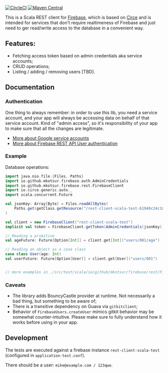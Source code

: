 [![CircleCI](https://circleci.com/gh/mkotsur/firebase-client-scala.svg?style=svg)](https://circleci.com/gh/mkotsur/firebase-client-scala)
[![Maven Central](https://maven-badges.herokuapp.com/maven-central/io.github.mkotsur/firebase-client-scala_2.12/badge.svg)](http://search.maven.org/#search%7Cga%7C1%7Cg%3A%22io.github.mkotsur%22)

This is a Scala REST client for [Firebase](https://www.firebase.com/), which is based on [Circe](https://github.com/circe/circe) and is intended for services that don't require realtimeness of Firebase and just need to ger read/write access to the database in a convenient way.

## Features:
* Fetching access token based on admin credentials aka service accounts;
* CRUD operations;
* Listing / adding / removing users [TBD].

## Documentation

### Authentication

One thing to always remember: in order to use this lib, you need a service account, and your app will always be accessing data on behalf of that service account. Kind of "admin access", so it's responsibility of your app to make sure that all the changes are legitimate.
 
 * [More about Google service accounts](https://developers.google.com/identity/protocols/OAuth2ServiceAccount)
 * [More about Firebase REST API User authentication](https://firebase.google.com/docs/reference/rest/database/user-auth)
  
  
### Example

Database operations:
  
```scala
import java.nio.file.{Files, Paths}
import io.github.mkotsur.firebase.auth.AdminCredentials
import io.github.mkotsur.firebase.rest.FirebaseClient
import io.circe.generic.auto._
import scala.concurrent.Future

val jsonKey: Array[Byte] = Files.readAllBytes(
    Paths.get(getClass.getResource("/rest-client-scala-test-b1940c24c184.json").toURI)
)

val client = new FirebaseClient("rest-client-scala-test")
implicit val token = FirebaseClient.getToken(AdminCredentials(jsonKey)).get

// Reading a primitive
val ageFuture: Future[Option[Int]] = client.get[Int]("users/001/age")

// Reading an object as a case class
case class User(age: Int)
val userFuture: Future[Option[User]] = client.get[User]("users/001")


// more examples in ./src/test/scala/io/github/mkotsur/firebase/rest/FirebaseClientTest.scala
```

### Caveats
 * The library adds BouncyCastle provider at runtime. Not necessarily a bad thing, but something to be aware of;
 * There is a transitive dependency on Guava via `gitkitclient`;
 * Behavior of `FirebaseUsers.createUser` mimics gitkit behavior may be somewhat counter-intuitive. Please make sure to fully understand how it works before using in your app.

## Development

The tests are executed against a firebase instance `rest-client-scala-test` (configured in `application-test.conf`).

There should be a user: `mike@example.com / 123qwe`.